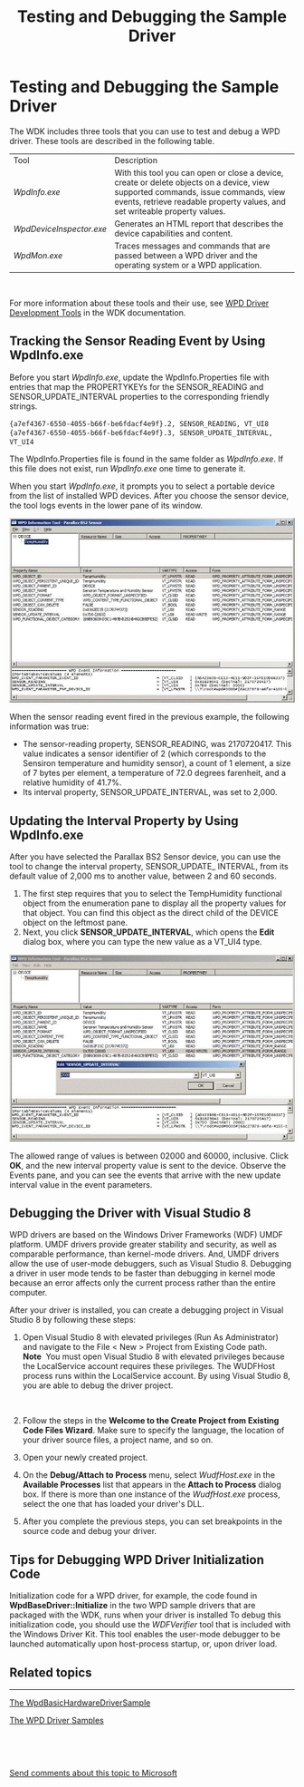 ﻿---
Description: Testing and Debugging the Sample Driver
MS-HAID: 'wpddk.the\_wpdbasichardwaredriver\_testing\_and\_debugging'
MSHAttr: 'PreferredLib:/library/windows/hardware'
title: Testing and Debugging the Sample Driver
---

# Testing and Debugging the Sample Driver


The WDK includes three tools that you can use to test and debug a WPD driver. These tools are described in the following table.

|                          |                                                                                                                                                                                                                  |
|--------------------------|------------------------------------------------------------------------------------------------------------------------------------------------------------------------------------------------------------------|
| Tool                     | Description                                                                                                                                                                                                      |
| *WpdInfo.exe*            | With this tool you can open or close a device, create or delete objects on a device, view supported commands, issue commands, view events, retrieve readable property values, and set writeable property values. |
| *WpdDeviceInspector.exe* | Generates an HTML report that describes the device capabilities and content.                                                                                                                                     |
| *WpdMon.exe*             | Traces messages and commands that are passed between a WPD driver and the operating system or a WPD application.                                                                                                 |

 

For more information about these tools and their use, see [WPD Driver Development Tools](familiarizing-yourself-with-the-sample-driver.md) in the WDK documentation.

## <span id="tracking_the_sensor_reading_event_by_using_wpdinfo.exe"></span><span id="TRACKING_THE_SENSOR_READING_EVENT_BY_USING_WPDINFO.EXE"></span>Tracking the Sensor Reading Event by Using WpdInfo.exe


Before you start *WpdInfo.exe*, update the WpdInfo.Properties file with entries that map the PROPERTYKEYs for the SENSOR\_READING and SENSOR\_UPDATE\_INTERVAL properties to the corresponding friendly strings.

```ManagedCPlusPlus
{a7ef4367-6550-4055-b66f-be6fdacf4e9f}.2, SENSOR_READING, VT_UI8
{a7ef4367-6550-4055-b66f-be6fdacf4e9f}.3, SENSOR_UPDATE_INTERVAL, VT_UI4
```

The WpdInfo.Properties file is found in the same folder as *WpdInfo.exe*. If this file does not exist, run *WpdInfo.exe* one time to generate it.

When you start *WpdInfo.exe*, it prompts you to select a portable device from the list of installed WPD devices. After you choose the sensor device, the tool logs events in the lower pane of its window.

![the wpd information tool](images/wpdinfo_temphumidity_object.png)

When the sensor reading event fired in the previous example, the following information was true:

-   The sensor-reading property, SENSOR\_READING, was 2170720417. This value indicates a sensor identifier of 2 (which corresponds to the Sensiron temperature and humidity sensor), a count of 1 element, a size of 7 bytes per element, a temperature of 72.0 degrees farenheit, and a relative humidity of 41.7%.
-   Its interval property, SENSOR\_UPDATE\_INTERVAL, was set to 2,000.

## <span id="updating_the_interval_property_by_using_wpdinfo.exe"></span><span id="UPDATING_THE_INTERVAL_PROPERTY_BY_USING_WPDINFO.EXE"></span>Updating the Interval Property by Using WpdInfo.exe


After you have selected the Parallax BS2 Sensor device, you can use the tool to change the interval property, SENSOR\_UPDATE\_ INTERVAL, from its default value of 2,000 ms to another value, between 2 and 60 seconds.

1.  The first step requires that you to select the TempHumidity functional object from the enumeration pane to display all the property values for that object. You can find this object as the direct child of the DEVICE object on the leftmost pane.
2.  Next, you click **SENSOR\_UPDATE\_INTERVAL**, which opens the **Edit** dialog box, where you can type the new value as a VT\_UI4 type.

![the wpd information tool](images/wpdinfo_interval.png)

The allowed range of values is between 02000 and 60000, inclusive. Click **OK**, and the new interval property value is sent to the device. Observe the Events pane, and you can see the events that arrive with the new update interval value in the event parameters.

## <span id="Debugging_the_Driver_with_Visual_Studio_8"></span><span id="debugging_the_driver_with_visual_studio_8"></span><span id="DEBUGGING_THE_DRIVER_WITH_VISUAL_STUDIO_8"></span>Debugging the Driver with Visual Studio 8


WPD drivers are based on the Windows Driver Frameworks (WDF) UMDF platform. UMDF drivers provide greater stability and security, as well as comparable performance, than kernel-mode drivers. And, UMDF drivers allow the use of user-mode debuggers, such as Visual Studio 8. Debugging a driver in user mode tends to be faster than debugging in kernel mode because an error affects only the current process rather than the entire computer.

After your driver is installed, you can create a debugging project in Visual Studio 8 by following these steps:

1.  Open Visual Studio 8 with elevated privileges (Run As Administrator) and navigate to the File &lt; New &gt; Project from Existing Code path.
    **Note**  You must open Visual Studio 8 with elevated privileges because the LocalService account requires these privileges. The WUDFHost process runs within the LocalService account. By using Visual Studio 8, you are able to debug the driver project.

     

2.  Follow the steps in the **Welcome to the Create Project from Existing Code Files Wizard**. Make sure to specify the language, the location of your driver source files, a project name, and so on.
3.  Open your newly created project.
4.  On the **Debug/Attach to Process** menu, select *WudfHost.exe* in the **Available Processes** list that appears in the **Attach to Process** dialog box. If there is more than one instance of the *WudfHost.exe* process, select the one that has loaded your driver's DLL.
5.  After you complete the previous steps, you can set breakpoints in the source code and debug your driver.

## <span id="Tips_for_Debugging_WPD_Driver_Initialization_Code"></span><span id="tips_for_debugging_wpd_driver_initialization_code"></span><span id="TIPS_FOR_DEBUGGING_WPD_DRIVER_INITIALIZATION_CODE"></span>Tips for Debugging WPD Driver Initialization Code


Initialization code for a WPD driver, for example, the code found in **WpdBaseDriver::Initialize** in the two WPD sample drivers that are packaged with the WDK, runs when your driver is installed To debug this initialization code, you should use the *WDFVerifier* tool that is included with the Windows Driver Kit. This tool enables the user-mode debugger to be launched automatically upon host-process startup, or, upon driver load.

## <span id="related_topics"></span>Related topics


****
[The WpdBasicHardwareDriverSample](the-wpdbasichardwaredriver-sample.md)

[The WPD Driver Samples](the-wpd-driver-samples.md)

 

 

[Send comments about this topic to Microsoft](mailto:wsddocfb@microsoft.com?subject=Documentation%20feedback%20[wpd_dk\wpddk]:%20Testing%20and%20Debugging%20the%20Sample%20Driver%20%20RELEASE:%20%281/5/2017%29&body=%0A%0APRIVACY%20STATEMENT%0A%0AWe%20use%20your%20feedback%20to%20improve%20the%20documentation.%20We%20don't%20use%20your%20email%20address%20for%20any%20other%20purpose,%20and%20we'll%20remove%20your%20email%20address%20from%20our%20system%20after%20the%20issue%20that%20you're%20reporting%20is%20fixed.%20While%20we're%20working%20to%20fix%20this%20issue,%20we%20might%20send%20you%20an%20email%20message%20to%20ask%20for%20more%20info.%20Later,%20we%20might%20also%20send%20you%20an%20email%20message%20to%20let%20you%20know%20that%20we've%20addressed%20your%20feedback.%0A%0AFor%20more%20info%20about%20Microsoft's%20privacy%20policy,%20see%20http://privacy.microsoft.com/default.aspx. "Send comments about this topic to Microsoft")




